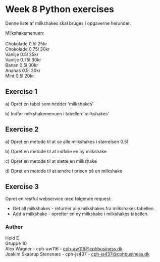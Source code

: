 # Week 8 Python exercises

Denne liste af milkshakes skal bruges i opgaverne herunder.

Milkshakemenuen:<br><br>
Chokolade 0.5l 25kr<br>
Chokolade 0.75l 30kr<br>
Vanilje 0.5l 25kr<br>
Vanilje 0.75l 30kr<br>
Banan 0.5l 30kr<br>
Ananas 0.5l 30kr<br>
Mint 0.5l 20kr<br>


## Exercise 1
a)
Opret en tabel som hedder 'milkshakes'

b)
Indfør milkshakemenuen i tabellen 'milkshakes'
  
  
## Exercise 2
a)
Opret en metode til at se alle milkshakes i størrelsen 0.5l

b)
Opret en metode til at indføre en ny milkshake

c)
Opret en metode til at slette en milkshake

d)
Opret en metode til at ændre i prisen på en milkshake

## Exercise 3

Opret en restful webservice med følgende request:

- Get all milkshakes - returner alle milkshakes fra milkshakes tabellen.
- Add a milkshake - opretter en ny milkshake i milkshakes tabellen.

### Author
Hold E  
Gruppe 10  
Alex Wagner - cph-aw116 - cph-aw116@cphbusiness.dk  
Joakim Skaarup Stensnæs - cph-js437 - cph-js437@cphbusiness.dk  
